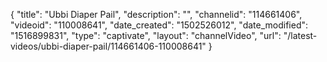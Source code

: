 {
    "title": "Ubbi Diaper Pail",
    "description": "",
    "channelid": "114661406",
    "videoid": "110008641",
    "date_created": "1502526012",
    "date_modified": "1516899831",
    "type": "captivate",
    "layout": "channelVideo",
    "url": "\/latest-videos\/ubbi-diaper-pail\/114661406-110008641"
}